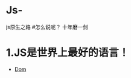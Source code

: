 # Js-
js原生之路
#怎么说呢？
十年磨一剑

1.JS是世界上最好的语言！
===
* [Dom](https://github.com/TUARAN/tarsJs/blob/master/DOM.md)
